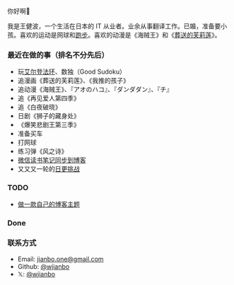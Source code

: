 ---
---


你好啊👋  

我是王健波，一个生活在日本的 IT 从业者。业余从事翻译工作。已婚，准备要小孩。喜欢的运动是网球和[跑步](https://wjianbo.github.io/running_page/)。喜欢的动漫是《海贼王》和《[葬送的芙莉莲](notes/frieren)》。

### 最近在做的事（排名不分先后）

- 玩[艾尔登法环](notes/elden-ring)、数独（Good Sudoku）
- 追漫画《葬送的芙莉莲》、《我推的孩子》
- 追动漫《海贼王》、『アオのハコ』、『ダンダダン』、『チ』
- 追《再见爱人第四季》
- 追《白夜破晓》
- 日剧《狮子的藏身处》
- 《爆笑悲剧王第三季》
- 准备买车
- 打网球
- 练习弹《风之诗》
- [微信读书笔记同步到博客](books)
- 又又又一轮的[日更挑战](daily-write)

### TODO

- [做一款自己的博客主题](daily-write/2024-11-08)

### Done





### 联系方式

- Email: jianbo.one@gmail.com
- Github: [@wjianbo](https://github.com/wjianbo)
- 𝕏: [@wjianbo](https://twitter.com/wjianbo)